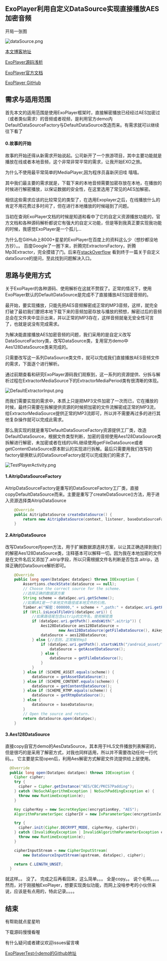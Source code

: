 ## ExoPlayer利用自定义DataSource实现直接播放AES加密音频

开局一张图

![dataSource.png](/dataSource.png "dataSource.png")

[本文博客地址](http://blog.csdn.net/wanniu/article/details/78533796 "还可以进入博客查看本文")

[ExoPlayer源码浅析](http://www.jianshu.com/p/4dede867739d "ExoPlayer源码浅析")

[ExoPlayer官方文档](http://www.jianshu.com/p/4dede867739d "ExoPlayer 官方文档")

[ExoPlayer GitHub](https://github.com/google/ExoPlayer "ExoPlayer Github")


## 需求与适用范围
首先本文的适用范围是使用ExoPlayer框架时，直接解密播放已经经过AES加密过（或者类似需求）的音频或者视频，是利用官方demo内DefaultDataSourceFactory与DefaultDataSource改造而来。有需求就可以继续往下看了

#### 0.故事的开始
故事的开始还得从新需求开始说起。公司新开了一个旅游项目，其中主要功能就是播放在线或者本地音频，这个非常非常平常的需求，让我开始EXO之旅。

为什么不使用最平常简单的MediaPlayer,因为程序员喜新厌旧哇 嘻嘻。

其中我们最主要的需求就是，下载下来的本地音频需要加密存放在本地，在播放的时候进行解密播放，以保证数据的安全性，在这里选用了常见的AES加解密。

相信这些需求应该的比较常见的类型了，在选用Exoplayer之后，在线播放什么的肯定不用花费过多时间了，但在进行本地播放的时候碰到了问题。

当初在查询ExoPlayer文档的时候是知道和看中了它的自定义资源播放功能的，官方文档和各种源码解析都说它有强大的自定义功能，但是等到我真正要实现我功能的时候，我感觉ExoPlayer是一个孤儿...

为什么在GitHub上8000+星星的ExoPlayer在百度上的资料这么少（想抄都没地方抄）。。 百度Google了一圈下来，折腾完ExtractorsFactory，折腾Mp3Extractor，完全摸错了门。后来在[stackOverflow](https://stackoverflow.com/questions/37658411/ecb-encryption-with-exoplayer "stackoverflow") 看到终于一篇关于自定义dataSource的提问，至此找到问题解决入口。


## 思路与使用方式

关于ExoPlayer的各种源码、使用解析在这就不赘叙了。正常的情况下，使用ExoPlayer默认的DefaultDataSource是完成不了直接播放AES加密音频的。

最开始，要实现播放，只能先把AES音频解密成正常的MP3音频，这样，就完全打破了最初我们要把本地下载下来的音频加密存放与播放的预想，解密过后的音频总会在文件夹中显示出来，并以正常的MP3存在，这样音频就毫无安全性可言了，也就是说没有完成需求。

为解决能直接播放AES加密音频的问题，我们采用的是自定义改写DataSourceFactory类，改写DataSource类，复用官方demo中Aes128DataSource类来完成的。

只需要改写这一系列DataSource类文件，就可以完成我们直接播放AES音频文件的需求，下面逐个进行解析。

通过前期查看和研究ExoPlayer源码我们观察到，这一系列的资源提供、分拆与解析过程在ExtractorMediaSource下的ExtractorMediaPeriod类有很清晰的体现。

![DefaultExtractorInput.png](/DefaultExtractorInput.png "DefaultExtractorInput.png")

而我们需要实现的需求中，本质上只是把MP3文件加密了一次而已，它在播放的时候，最终只需要在拆解提供资源的时候把加密的文件流解密成正常的MP3流，给ExtractorMediaSource提供正常的MP3流即可，所以并不需要再过多的进行其他复杂操作就可以完成此需求。

那么我实现的就是重写DefaultDataSourceFactory资源提供工厂类，改造DefaultDataSource，根据文件类型判断，加密的音频使用Aes128DataSource类拆解进行解密，未加密或者在线的URL继续使用getFileDataSource或者getContentDataSource原本默认的实现进行拆解。最后只需要用我们改写的factory替换默认的DataSourceFactory就可以完成我们的需求了。

![TestPlayerActivity.png](/TestPlayerActivity.png "TestPlayerActivity.png")

#### 1.AitripDataSourceFactory
AitripDataSourceFactory是重写的DataSourceFactory工厂类，直接copyDefaultDataSource而来。主要是重写了createDataSource()方法，用于进入资源选择类AitripDataSource

```java
    @Override
    public AitripDataSource createDataSource() {
        return new AitripDataSource(context, listener, baseDataSourceFactory.createDataSource());
    }
```

#### 2.AitripDataSource
改写DataSource内open方法，用于扩展数据源选择方案，以让其正确选择到我们的解密Aes128DataSource类，注释基本可以解释一切。因为我在本地加密的文件是在文件名后又添加了.aitrip字段，所以只需根据文件名判断是否包含.aitrip，选择正确的DataSource解析即可。

```java
    @Override
    public long open(DataSpec dataSpec) throws IOException {
        Assertions.checkState(dataSource == null);
        // Choose the correct source for the scheme.
        //选择正确的数据源方案
        String scheme = dataSpec.uri.getScheme();
        //如果URI是一个本地文件路径或本地文件的引用。
        Timber.e("解密：000000," + scheme + ",path:" + dataSpec.uri.getPath());
        if (Util.isLocalFileUri(dataSpec.uri)) {
            //如果路径尾包含aitrip的文件名，使用解密类
            if (dataSpec.uri.getPath().endsWith(".aitrip")) {
                Aes128DataSource aes128DataSource =
                        new Aes128DataSource(getFileDataSource(), Aikey.getBytes(), Aikey.getBytes());
                dataSource = aes128DataSource;
            } else {//否则，正常解析mp3
                if (dataSpec.uri.getPath().startsWith("/android_asset/")) {
                    dataSource = getAssetDataSource();
                } else {
                    dataSource = getFileDataSource();
                }
            }
        } else if (SCHEME_ASSET.equals(scheme)) {
            dataSource = getAssetDataSource();
        } else if (SCHEME_CONTENT.equals(scheme)) {
            dataSource = getContentDataSource();
        } else if (SCHEME_RTMP.equals(scheme)) {
            dataSource = getRtmpDataSource();
        } else {
            dataSource = baseDataSource;
        }
        // Open the source and return.
        return dataSource.open(dataSpec);
    }
 ```
#### 3.Aes128DataSource
直接copy自官方demo的AesDataSource，其本用于HLS文件播放列表解密的，但是很巧的是采用了解密方式，对我也同样适用，所以并不需要改动任何一行代码。。
它主要是实现open后，利用Aes解密方式解密文件流提供给上层使用。

```java
  @Override
  public long open(DataSpec dataSpec) throws IOException {
    Cipher cipher;
    try {
      cipher = Cipher.getInstance("AES/CBC/PKCS7Padding");
    } catch (NoSuchAlgorithmException | NoSuchPaddingException e) {
      throw new RuntimeException(e);
    }

    Key cipherKey = new SecretKeySpec(encryptionKey, "AES");
    AlgorithmParameterSpec cipherIV = new IvParameterSpec(encryptionIv);

    try {
      cipher.init(Cipher.DECRYPT_MODE, cipherKey, cipherIV);
    } catch (InvalidKeyException | InvalidAlgorithmParameterException e) {
      throw new RuntimeException(e);
    }

    cipherInputStream = new CipherInputStream(
        new DataSourceInputStream(upstream, dataSpec), cipher);

    return C.LENGTH_UNSET;
  }

```

就这样。。 没了。   完成之后再看回来，这么简单。。。 全是copy。。 说个毛啊。。。。  然而，对于刚接触ExoPlayer，想要实现类似功能，而网上没啥参考的小伙伴来说，应该是有点用的，特此记录。。。。



## 结束

有帮助就点星星哟

下载源码慢慢看喔

有什么疑问或者建议欢迎issues留言噢


[ExoPlayerTest小demo的Github地址](https://github.com/ChangWeiBa/AesExoPlayer "ExoPlayerTest小demo的Github地址")













